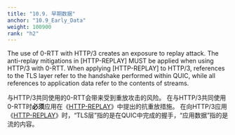 ```yaml
---
title: "10.9. 早期数据"
anchor: "10.9_Early_Data"
weight: 100900
rank: "h2"
---
```


The use of 0-RTT with HTTP/3 creates an exposure to replay attack. The anti-replay mitigations in [HTTP-REPLAY] MUST be applied when using HTTP/3 with 0-RTT. When applying [HTTP-REPLAY] to HTTP/3, references to the TLS layer refer to the handshake performed within QUIC, while all references to application data refer to the contents of streams.

与HTTP/3共同使用的0-RTT会带来受到重放攻击的风险。
在与HTTP/3共同使用0-RTT时**必须**应用在《[HTTP-REPLAY]()》中提出的抗重放措施。
在向HTTP/3应用《[HTTP-REPLAY]()》时，“TLS层”指的是在QUIC中完成的握手，“应用数据”指的是流的内容。
